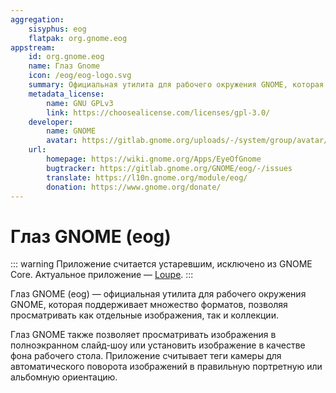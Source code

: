 ```yaml
---
aggregation:
    sisyphus: eog
    flatpak: org.gnome.eog
appstream:
    id: org.gnome.eog
    name: Глаз Gnome
    icon: /eog/eog-logo.svg
    summary: Официальная утилита для рабочего окружения GNOME, которая поддерживает множество форматов, позволяя просматривать как отдельные изображения, так и коллекции.
    metadata_license:
        name: GNU GPLv3
        link: https://choosealicense.com/licenses/gpl-3.0/
    developer:
        name: GNOME
        avatar: https://gitlab.gnome.org/uploads/-/system/group/avatar/8/gnomelogo.png?width=48
    url:
        homepage: https://wiki.gnome.org/Apps/EyeOfGnome
        bugtracker: https://gitlab.gnome.org/GNOME/eog/-/issues
        translate: https://l10n.gnome.org/module/eog/
        donation: https://www.gnome.org/donate/
---
```


# Глаз GNOME (eog)

::: warning
Приложение считается устаревшим, исключено из GNOME Core. Актуальное приложение — [Loupe](/loupe).
:::

Глаз GNOME (eog) — официальная утилита для рабочего окружения GNOME, которая поддерживает множество форматов, позволяя просматривать как отдельные изображения, так и коллекции.

Глаз GNOME также позволяет просматривать изображения в полноэкранном слайд-шоу или установить изображение в качестве фона рабочего стола. Приложение считывает теги камеры для автоматического поворота изображений в правильную портретную или альбомную ориентацию.

<!--@include: @apps/_parts/install/content-repo.md-->
<!--@include: @apps/_parts/install/content-flatpak.md-->
